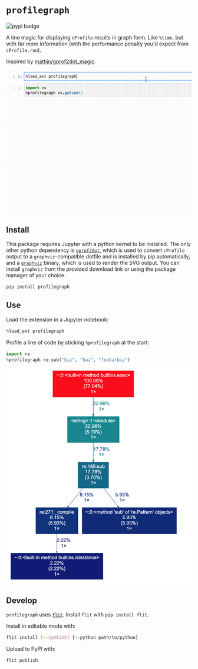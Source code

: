# `profilegraph`

![pypi badge](https://img.shields.io/pypi/v/profilegraph)

A line magic for displaying `cProfile` results in graph form. Like `%time`, but
with far more information (with the performance penalty you'd expect from
`cProfile.run`).

Inspired by
[mattijn/gprof2dot_magic](https://github.com/mattijn/gprof2dot_magic).

![A trivial profilegraph example.](./static/os.getcwd.example.gif)

## Install

This package requires Jupyter with a python kernel to be installed. The only
other python dependency is
[`gprof2dot`](https://github.com/jrfonseca/gprof2dot), which is used to convert
`cProfile` output to a `graphviz`-compatible dotfile and is installed by pip
automatically, and a [`graphviz`](https://www.graphviz.org/download/) binary,
which is used to render the SVG output. You can install `graphviz` from the
provided download link or using the package manager of your choice.

```bash
pip install profilegraph
```

## Use

Load the extension in a Jupyter notebook:

```python
%load_ext profilegraph
```

Profile a line of code by sticking `%profilegraph` at the start:

```python
import re
%profilegraph re.sub("biz", "baz", "foobarbiz")
```

![Profile result on re.sub](./static/re.sub.example.png)

## Develop

`profilegraph` uses [`flit`](https://flit.readthedocs.io/en/latest/). Install
`flit` with `pip install flit`.

Install in editable mode with:

```bash
flit install [--symlink] [--python path/to/python]
```

Upload to PyPI with:

```bash
flit publish
```
